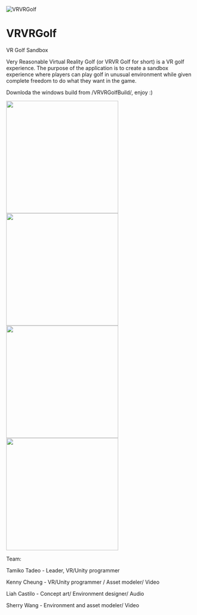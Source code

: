 ![VRVRGolf](/MDImage/banner.png)
# VRVRGolf
VR Golf Sandbox
 

Very Reasonable Virtual Reality Golf (or VRVR Golf for short) is a VR golf experience. The purpose of the application is to create a sandbox experience where players can play golf in unusual environment while given complete freedom to do what they want in the game.

Downloda the windows build from /VRVRGolfBuild/, enjoy :)

<img src="/MDImage/scene1.png" width="300">
<img src="/MDImage/scene2.png" width="300">
<img src="/MDImage/scene3.png" width="300">
<img src="/MDImage/scene4.png" width="300">

Team: 

Tamiko Tadeo - Leader, VR/Unity programmer

Kenny Cheung - VR/Unity programmer / Asset modeler/ Video

Liah Castilo - Concept art/ Environment designer/ Audio

Sherry Wang - Environment and asset modeler/ Video

